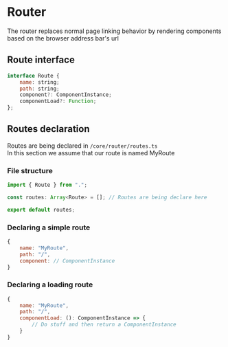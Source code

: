 # Router
The router replaces normal page linking behavior by rendering components based on the browser address bar's url

## Route interface
```javascript
interface Route {
    name: string;
    path: string;
    component?: ComponentInstance;
    componentLoad?: Function;
};
```

## Routes declaration
Routes are being declared in ``/core/router/routes.ts``<br/>
In this section we assume that our route is named MyRoute
### File structure
```javascript
import { Route } from ".";

const routes: Array<Route> = []; // Routes are being declare here

export default routes;
```

### Declaring a simple route
```javascript
{
    name: "MyRoute",
    path: "/",
    component: // ComponentInstance
}
```

### Declaring a loading route
```javascript
{
    name: "MyRoute",
    path: "/",
    componentLoad: (): ComponentInstance => {
        // Do stuff and then return a ComponentInstance
    }
}
```